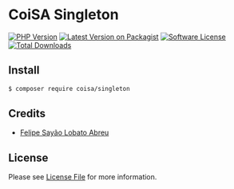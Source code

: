 # CoiSA Singleton

[![PHP Version][ico-php]][link-packagist]
[![Latest Version on Packagist][ico-version]][link-packagist]
[![Software License][ico-license]](LICENSE)
[![Total Downloads][ico-downloads]][link-downloads]

## Install

```sh
$ composer require coisa/singleton
```

## Credits

- [Felipe Sayão Lobato Abreu][link-author]

## License

Please see [License File](LICENSE) for more information.

[ico-version]: https://img.shields.io/packagist/v/coisa/singleton.svg?style=flat-square
[ico-php]: https://img.shields.io/packagist/php-v/coisa/singleton.svg?style=flat-square
[ico-license]: https://img.shields.io/github/license/coisa/singleton.svg?style=flat-square
[ico-downloads]: https://img.shields.io/packagist/dt/coisa/singleton.svg?style=flat-square

[link-packagist]: https://packagist.org/packages/coisa/singleton
[link-downloads]: https://packagist.org/packages/coisa/singleton
[link-author]: https://github.com/coisa
